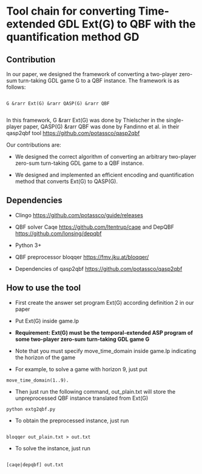 # Tool chain for converting Time-extended GDL Ext(G) to QBF with the quantification method GD

## Contribution

In our paper, we designed the framework of converting a two-player zero-sum turn-taking GDL game G to a QBF instance.
The framework is as follows:
```

G &rarr Ext(G) &rarr QASP(G) &rarr QBF


```

In this framework, G &rarr Ext(G) was done by Thielscher in the single-player paper, QASP(G) &rarr QBF was done by Fandinno et al. in their qasp2qbf tool https://github.com/potassco/qasp2qbf

Our contributions are:

* We designed the correct algorithm of converting an arbitrary two-player zero-sum turn-taking GDL game to a QBF instance.

* We designed and implemented an efficient encoding and quantification method that converts Ext(G) to QASP(G).


## Dependencies

* Clingo https://github.com/potassco/guide/releases

* QBF solver Caqe https://github.com/ltentrup/caqe and DepQBF  https://github.com/lonsing/depqbf 

* Python 3+

* QBF preprocessor bloqqer  https://fmv.jku.at/bloqqer/ 

* Dependencies of qasp2qbf https://github.com/potassco/qasp2qbf 

## How to use the tool

* First create the answer set program Ext(G) according definition 2 in our paper

* Put Ext(G) inside game.lp

* **Requirement: Ext(G) must be the temporal-extended ASP program of some two-player zero-sum turn-taking GDL game G**

* Note that you must specify move_time_domain inside game.lp indicating the horizon of the game

* For example, to solve a game with horizon 9, just put 

```
move_time_domain(1..9).

```

* Then just run the following command, out_plain.txt will store the unpreprocessed QBF instance translated from Ext(G)

```
python extg2qbf.py   

```

* To obtain the preprocessed instance, just run

```

bloqqer out_plain.txt > out.txt

```

* To solve the instance, just run

```

[caqe|depqbf] out.txt

```
